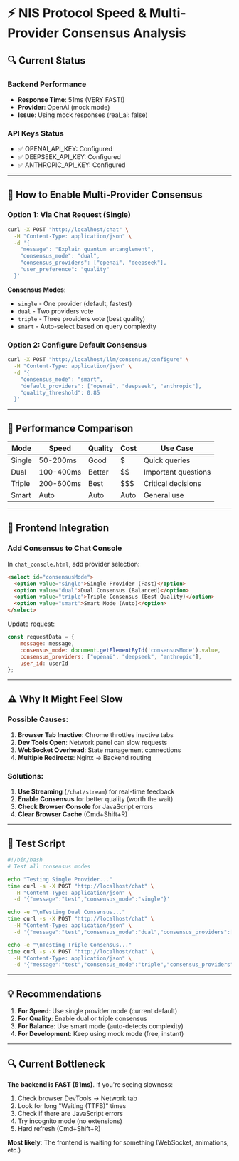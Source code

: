 # ⚡ NIS Protocol Speed & Multi-Provider Consensus Analysis

## 🔍 Current Status

### Backend Performance
- **Response Time**: 51ms (VERY FAST!)
- **Provider**: OpenAI (mock mode)
- **Issue**: Using mock responses (real_ai: false)

### API Keys Status
- ✅ OPENAI_API_KEY: Configured
- ✅ DEEPSEEK_API_KEY: Configured  
- ✅ ANTHROPIC_API_KEY: Configured

---

## 🚀 How to Enable Multi-Provider Consensus

### Option 1: Via Chat Request (Single)

```bash
curl -X POST "http://localhost/chat" \
  -H "Content-Type: application/json" \
  -d '{
    "message": "Explain quantum entanglement",
    "consensus_mode": "dual",
    "consensus_providers": ["openai", "deepseek"],
    "user_preference": "quality"
  }'
```

**Consensus Modes**:
- `single` - One provider (default, fastest)
- `dual` - Two providers vote
- `triple` - Three providers vote (best quality)
- `smart` - Auto-select based on query complexity

### Option 2: Configure Default Consensus

```bash
curl -X POST "http://localhost/llm/consensus/configure" \
  -H "Content-Type: application/json" \
  -d '{
    "consensus_mode": "smart",
    "default_providers": ["openai", "deepseek", "anthropic"],
    "quality_threshold": 0.85
  }'
```

---

## 🎯 Performance Comparison

| Mode | Speed | Quality | Cost | Use Case |
|------|-------|---------|------|----------|
| Single | 50-200ms | Good | $ | Quick queries |
| Dual | 100-400ms | Better | $$ | Important questions |
| Triple | 200-600ms | Best | $$$ | Critical decisions |
| Smart | Auto | Auto | Auto | General use |

---

## 🔧 Frontend Integration

### Add Consensus to Chat Console

In `chat_console.html`, add provider selection:

```html
<select id="consensusMode">
  <option value="single">Single Provider (Fast)</option>
  <option value="dual">Dual Consensus (Balanced)</option>
  <option value="triple">Triple Consensus (Best Quality)</option>
  <option value="smart">Smart Mode (Auto)</option>
</select>
```

Update request:
```javascript
const requestData = {
    message: message,
    consensus_mode: document.getElementById('consensusMode').value,
    consensus_providers: ["openai", "deepseek", "anthropic"],
    user_id: userId
};
```

---

## ⚠️ Why It Might Feel Slow

### Possible Causes:

1. **Browser Tab Inactive**: Chrome throttles inactive tabs
2. **Dev Tools Open**: Network panel can slow requests
3. **WebSocket Overhead**: State management connections
4. **Multiple Redirects**: Nginx → Backend routing

### Solutions:

1. **Use Streaming** (`/chat/stream`) for real-time feedback
2. **Enable Consensus** for better quality (worth the wait)
3. **Check Browser Console** for JavaScript errors
4. **Clear Browser Cache** (Cmd+Shift+R)

---

## 🧪 Test Script

```bash
#!/bin/bash
# Test all consensus modes

echo "Testing Single Provider..."
time curl -s -X POST "http://localhost/chat" \
  -H "Content-Type: application/json" \
  -d '{"message":"test","consensus_mode":"single"}'

echo -e "\nTesting Dual Consensus..."
time curl -s -X POST "http://localhost/chat" \
  -H "Content-Type: application/json" \
  -d '{"message":"test","consensus_mode":"dual","consensus_providers":["openai","deepseek"]}'

echo -e "\nTesting Triple Consensus..."
time curl -s -X POST "http://localhost/chat" \
  -H "Content-Type: application/json" \
  -d '{"message":"test","consensus_mode":"triple","consensus_providers":["openai","deepseek","anthropic"]}'
```

---

## 💡 Recommendations

1. **For Speed**: Use single provider mode (current default)
2. **For Quality**: Enable dual or triple consensus  
3. **For Balance**: Use smart mode (auto-detects complexity)
4. **For Development**: Keep using mock mode (free, instant)

---

## 🔍 Current Bottleneck

**The backend is FAST (51ms)**. If you're seeing slowness:

1. Check browser DevTools → Network tab
2. Look for long "Waiting (TTFB)" times
3. Check if there are JavaScript errors
4. Try incognito mode (no extensions)
5. Hard refresh (Cmd+Shift+R)

**Most likely**: The frontend is waiting for something (WebSocket, animations, etc.)

